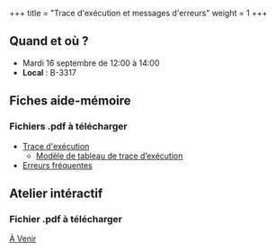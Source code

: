 +++
title = "Trace d'exécution et messages d'erreurs"
weight = 1
+++

## Quand et où ?

* Mardi 16 septembre de 12:00 à 14:00
* **Local** : B-3317

## Fiches aide-mémoire

### Fichiers .pdf à télécharger

* [Trace d'exécution](./Fiche_TracesExecution.pdf)  
	* [Modèle de tableau de trace d’exécution](./modele_trace_execution.pdf)  
* [Erreurs fréquentes](./Fiche_ErreursFrequentes.pdf)

## Atelier intéractif

### Fichier .pdf à télécharger

[À Venir](./)



